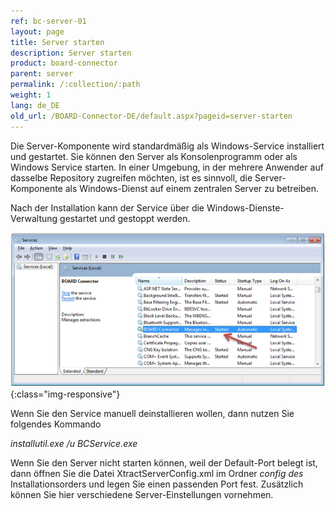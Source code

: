 ```yaml
---
ref: bc-server-01
layout: page
title: Server starten
description: Server starten
product: board-connector
parent: server
permalink: /:collection/:path
weight: 1
lang: de_DE
old_url: /BOARD-Connector-DE/default.aspx?pageid=server-starten
---
```


Die Server-Komponente wird standardmäßig als Windows-Service installiert und gestartet. Sie können den Server als Konsolenprogramm oder als Windows Service starten. In einer Umgebung, in der mehrere Anwender auf dasselbe Repository zugreifen möchten, ist es sinnvoll, die Server-Komponente als Windows-Dienst auf einem zentralen Server zu betreiben. 

Nach der Installation kann der Service über die Windows-Dienste-Verwaltung gestartet und gestoppt werden.

![Start-Service](/img/content/Start-Service.png){:class="img-responsive"}

Wenn Sie den Service manuell deinstallieren wollen, dann nutzen Sie folgendes Kommando  

*installutil.exe /u BCService.exe*

Wenn Sie den Server nicht starten können, weil der Default-Port belegt ist, dann öffnen Sie die Datei XtractServerConfig.xml im Ordner *config des* Installationsorders und legen Sie einen passenden Port fest. Zusätzlich können Sie hier verschiedene Server-Einstellungen vornehmen.

